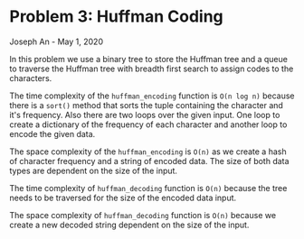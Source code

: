 # Problem 3: Huffman Coding
Joseph An - May 1, 2020

In this problem we use a binary tree to store the Huffman tree and a queue to traverse the Huffman tree with breadth first search to assign codes to the characters.

The time complexity of the `huffman_encoding` function is `O(n log n)` because there is a `sort()` method that sorts the tuple containing the character and it's frequency.
Also there are two loops over the given input. One loop to create a dictionary of the frequency of each character and another loop to encode the given data.

The space complexity of the `huffman_encoding` is `O(n)` as we create a hash of character frequency and a string of encoded data. The size of both data types are dependent on the size of the input.

The time complexity of `huffman_decoding` function is `O(n)` because the tree needs to be traversed for the size of the encoded data input.

The space complexity of `huffman_decoding` function is `O(n)` because we create a new decoded string dependent on the size of the input.
